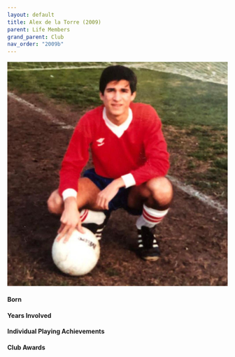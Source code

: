 ```yaml
---
layout: default
title: Alex de la Torre (2009)
parent: Life Members
grand_parent: Club
nav_order: "2009b"
---
```


![alex photo](alexdlt.jpg)

#### Born


#### Years Involved


#### Individual Playing Achievements


#### Club Awards
